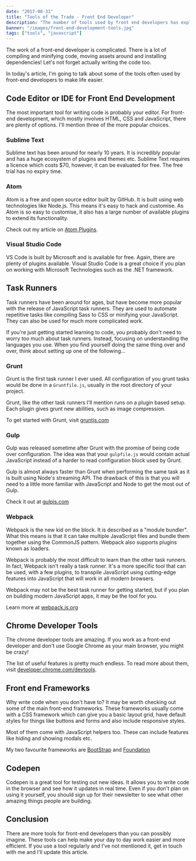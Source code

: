 ```yaml
---
date: "2017-08-31"
title: "Tools of the Trade - Front End Developer"
description: "The number of tools used by front end developers has exploded over the past few years. Let's looks at a few of the most popular."
banner: "/images/front-end-development-tools.jpg"
tags: ["tools", "javascript"]
---
```


The work of a front-end developer is complicated. There is a lot of compiling and minifying code, moving assets around and installing dependencies! Let's not forget actually writing the code too.

In today's article, I'm going to talk about some of the tools often used by front-end developers to make life easier.

## Code Editor or IDE for Front End Development

The most important tool for writing code is probably your editor. For front-end development, which mostly involves HTML, CSS and JavaScript, there are plenty of options. I'll mention three of the more popular choices.

### Sublime Text

Sublime text has been around for nearly 10 years. It is incredibly popular and has a huge ecosystem of plugins and themes etc. Sublime Text requires a licence which costs \$70, however, it can be evaluated for free. The free trial has no expiry time.

### Atom

Atom is a free and open source editor built by GitHub. It is built using web technologies like Node.js. This means it's easy to hack and customise. As Atom is so easy to customise, it also has a large number of available plugins to extend its functionality.

Check out my article on [Atom Plugins](/6-essential-plugins-packages-for-atom-editor/).

### Visual Studio Code

VS Code is built by Microsoft and is available for free. Again, there are plenty of plugins available. Visual Studio Code is a great choice if you plan on working with Microsoft Technologies such as the .NET framework.

## Task Runners

Task runners have been around for ages, but have become more popular with the release of JavaScript task runners. They are used to automate repetitive tasks like compiling Sass to CSS or minifying your JavaScript. They can also be used for much more complicated work.

If you're just getting started learning to code, you probably don't need to worry too much about task runners. Instead, focusing on understanding the languages you use. When you find yourself doing the same thing over and over, think about setting up one of the following...

### Grunt

Grunt is the first task runner I ever used. All configuration of you grunt tasks would be done in a `Gruntfile.js`, usually in the root directory of your project.

Grunt, like the other task runners I'll mention runs on a plugin based setup. Each plugin gives grunt new abilities, such as image compression.

To get started with Grunt, visit [gruntjs.com](https://gruntjs.com/)

### Gulp

Gulp was released sometime after Grunt with the promise of being code over configuration. The idea was that your `gulpfile.js` would contain actual JavaScript instead of a harder to read configuration block used by Grunt.

Gulp is almost always faster than Grunt when performing the same task as it is built using Node's streaming API. The drawback of this is that you will need to a little more familiar with JavaScript and Node to get the most out of Gulp.

Check it out at [gulpjs.com](https://gulpjs.com/)

### Webpack

Webpack is the new kid on the block. It is described as a "module bundler". What this means is that it can take multiple JavaScript files and bundle them together using the CommonJS pattern. Webpack also supports plugins known as loaders.

Webpack is probably the most difficult to learn than the other task runners. In fact, Webpack isn't really a task runner. It's a more specific tool that can be used, with a few plugins, to transpile JavaScript using cutting-edge features into JavaScript that will work in all modern browsers.

Webpack may not be the best task runner for getting started, but if you plan on building modern JavaScript apps, it may be the tool for you.

Learn more at [webpack.js.org](https://webpack.js.org/)

## Chrome Developer Tools

The chrome developer tools are amazing. If you work as a front-end developer and don't use Google Chrome as your main browser, you might be crazy!

The list of useful features is pretty much endless. To read more about them, visit [developer.chrome.com/devtools](https://developer.chrome.com/devtools).

## Front end Frameworks

Why write code when you don't have to? It may be worth checking out some of the main front-end frameworks. These frameworks usually come with a CSS framework which can give you a basic layout grid, have default styles for things like buttons and forms and also include responsive styles.

Most of them come with JavaScript helpers too. These can include features like hiding and showing modals etc.

My two favourite frameworks are [BootStrap](https://getbootstrap.com/) and [Foundation](http://foundation.zurb.com/)

## Codepen

Codepen is a great tool for testing out new ideas. It allows you to write code in the browser and see how it updates in real time. Even if you don't plan on using it yourself, you should sign up for their newsletter to see what other amazing things people are building.

## Conclusion

There are more tools for front-end developers than you can possibly imagine. These tools can help make your day to day work easier and more efficient. If you use a tool regularly and I've not mentioned it, get in touch with me and I'll update this article.
